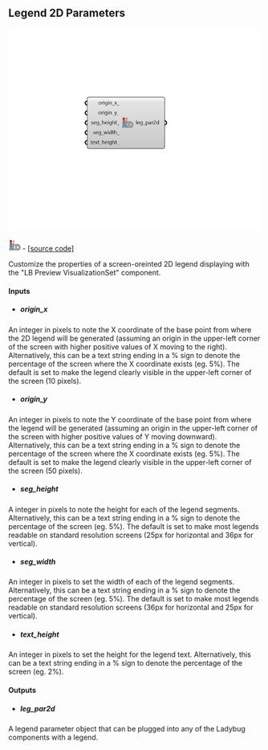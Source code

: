 ## Legend 2D Parameters

![](../../images/components/Legend_2D_Parameters.png)

![](../../images/icons/Legend_2D_Parameters.png) - [[source code]](https://github.com/ladybug-tools/ladybug-grasshopper/blob/master/ladybug_grasshopper/src//LB%20Legend%202D%20Parameters.py)


Customize the properties of a screen-oreinted 2D legend displaying with the "LB Preview VisualizationSet" component. 



#### Inputs
* ##### origin_x 
An integer in pixels to note the X coordinate of the base point from where the 2D legend will be generated (assuming an origin in the upper-left corner of the screen with higher positive values of X moving to the right). Alternatively, this can be a text string ending in a % sign to denote the percentage of the screen where the X coordinate exists (eg. 5%). The default is set to make the legend clearly visible in the upper-left corner of the screen (10 pixels). 
* ##### origin_y 
An integer in pixels to note the Y coordinate of the base point from where the legend will be generated (assuming an origin in the upper-left corner of the screen with higher positive values of Y moving downward). Alternatively, this can be a text string ending in a % sign to denote the percentage of the screen where the X coordinate exists (eg. 5%). The default is set to make the legend clearly visible in the upper-left corner of the screen (50 pixels). 
* ##### seg_height 
A integer in pixels to note the height for each of the legend segments. Alternatively, this can be a text string ending in a % sign to denote the percentage of the screen (eg. 5%). The default is set to make most legends readable on standard resolution screens (25px for horizontal and 36px for vertical). 
* ##### seg_width 
An integer in pixels to set the width of each of the legend segments. Alternatively, this can be a text string ending in a % sign to denote the percentage of the screen (eg. 5%). The default is set to make most legends readable on standard resolution screens (36px for horizontal and 25px for vertical). 
* ##### text_height 
An integer in pixels to set the height for the legend text. Alternatively, this can be a text string ending in a % sign to denote the percentage of the screen (eg. 2%). 

#### Outputs
* ##### leg_par2d
A legend parameter object that can be plugged into any of the Ladybug components with a legend. 